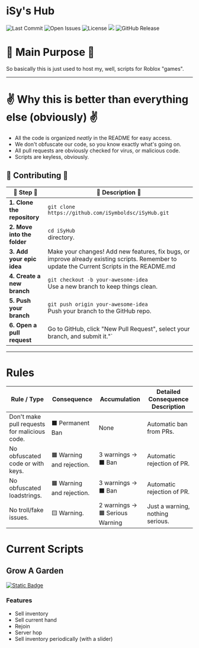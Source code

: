 # iSy's Hub

![Last Commit](https://img.shields.io/github/last-commit/iSymboldsc/iSyHub)
![Open Issues](https://img.shields.io/github/issues/iSymboldsc/iSyHub)
![License](https://img.shields.io/github/license/iSymboldsc/iSyHub)
![](https://img.shields.io/discord/1388837984249315409?label=Discord&logo=discord)
![GitHub Release](https://img.shields.io/github/v/release/isymboldsc/iSyHub)



# 📡 Main Purpose 📡
So basically this is just used to host my, well, scripts for Roblox "games".

---
# ✌️ Why this is better than everything else (obviously) ✌️
* All the code is organized *neatly* in the README for easy access.
* We don't obfuscate our code, so you know exactly what's going on.
* All pull requests are obviously checked for virus, or malicious code.
* Scripts are keyless, obviously.
## 🍂 Contributing 🍂
| 🍁 Step 🍁                          | 📡 Description 📡                                                                 |
|-------------------------------|------------------------------------------------------------------------------|
| **1. Clone the repository**    | `git clone https://github.com/iSymboldsc/iSyHub.git`<br>        |
| **2. Move into the folder**    | `cd iSyHub`<br>directory.                                               |
| **3. Add your epic idea**      | Make your changes! Add new features, fix bugs, or improve already existing scripts. Remember to update the Current Scripts in the README.md      |
| **4. Create a new branch**     | `git checkout -b your-awesome-idea`<br>Use a new branch to keep things clean.             |
| **5. Push your branch**        | `git push origin your-awesome-idea`<br>Push your branch to the GitHub repo.              |
| **6. Open a pull request**| Go to GitHub, click "New Pull Request", select your branch, and submit it."`  |

---
# Rules

| Rule / Type                                  | Consequence               | Accumulation                    | Detailed Consequence Description |
| -------------------------------------------- | ------------------------- | ------------------------------- | -------------------------------- |
| Don't make pull requests for malicious code. | ⬛ Permanent Ban          | None                           | Automatic ban from PRs.           |
| No obfuscated code or with keys.             | 🟧 Warning and rejection. | 3 warnings → ⬛ Ban            | Automatic rejection of PR.       |
| No obfuscated loadstrings.                   | 🟧 Warning and rejection. | 3 warnings → ⬛ Ban            | Automatic rejection of PR.       |
| No troll/fake issues.                        | 🟨 Warning.               | 2 warnings → 🟧 Serious Warning| Just a warning, nothing serious. |

# Current Scripts

## Grow A Garden
<a href="Scripts/GrowAGarden.luau">
  <img alt="Static Badge" src="https://img.shields.io/badge/File-Grow_A_Garden-blue">
</a>

### Features
- Sell inventory
- Sell current hand
- Rejoin
- Server hop
- Sell inventory periodically (with a slider)